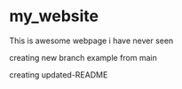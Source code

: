 # my_website
This is awesome webpage i have never seen

creating new branch example from main

creating updated-README
